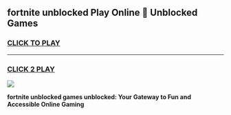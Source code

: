 
## fortnite unblocked Play Online 👋 Unblocked Games
<h3>
<a href="https://premium.freeplayer.one?title=fortnite_unblocked&ref=19F">CLICK TO PLAY</a></h3>
<hr>

<h3>
<a href="https://premium.freeplayer.one?title=fortnite_unblocked&ref=19F">CLICK 2 PLAY</a>
  
</h3>

<a href="https://premium.freeplayer.one?title=fortnite_unblocked&ref=19F"><img src="https://clearcache.store/games.png"></a>


**fortnite unblocked games unblocked: Your Gateway to Fun and Accessible Online Gaming**
